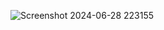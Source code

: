 ![Screenshot 2024-06-28 223155](https://github.com/krishnaraj126/Xplore-landingpage/assets/166999708/14379ca3-9d06-417e-b18a-47bffcdb6e81)
